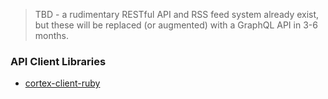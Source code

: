 > TBD - a rudimentary RESTful API and RSS feed system already exist, but these will be replaced \(or augmented\) with a GraphQL API in 3-6 months.

### API Client Libraries

* [cortex-client-ruby](https://github.com/cortex-cms/cortex-client-ruby)



